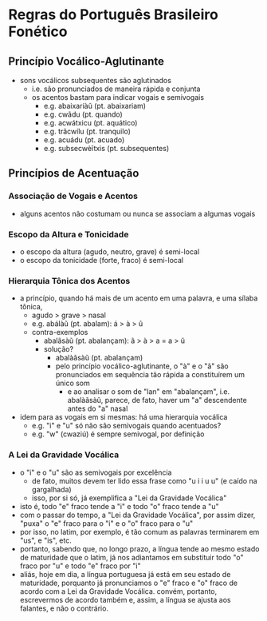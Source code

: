# Regras do Português Brasileiro Fonético

## Princípio Vocálico-Aglutinante
- sons vocálicos subsequentes são aglutinados
    - i.e. são pronunciados de maneira rápida e conjunta
    - os acentos bastam para indicar vogais e semivogais
        - e.g. abaixaríàũ (pt. abaixariam)
        - e.g. cwãdu (pt. quando)
        - e.g. acwátxicu (pt. aquático)
        - e.g. trãcwílu (pt. tranquilo)
        - e.g. acuádu (pt. acuado)
        - e.g. subsecwèĩtxis (pt. subsequentes)

## Princípios de Acentuação
### Associação de Vogais e Acentos
- alguns acentos não costumam ou nunca se associam a algumas vogais

### Escopo da Altura e Tonicidade
- o escopo da altura (agudo, neutro, grave) é semi-local
- o escopo da tonicidade (forte, fraco) é semi-local

### Hierarquia Tônica dos Acentos
- a princípio, quando há mais de um acento em uma palavra, e uma sílaba tônica,
    - agudo > grave > nasal
    - e.g. abálàũ (pt. abalam): á > à > ũ
    - contra-exemplos
        - abalãsàũ (pt. abalançam): ã > à > a = a > ũ
        - solução?
            - abalàãsàũ (pt. abalançam)
            - pelo princípio vocálico-aglutinante, o "à" e o "ã" são pronunciados em sequência tão rápida a constituírem um único som
                - e ao analisar o som de "lan" em "abalançam", i.e. abalàãsàũ, parece, de fato, haver um "a" descendente antes do "a" nasal
- idem para as vogais em si mesmas: há uma hierarquia vocálica
    - e.g. "i" e "u" só não são semivogais quando acentuados?
    - e.g. "w" (cwaziú) é sempre semivogal, por definição

### A Lei da Gravidade Vocálica
- o "i" e o "u" são as semivogais por excelência
    - de fato, muitos devem ter lido essa frase como "u i i u u" (e caído na gargalhada)
    - isso, por si só, já exemplifica a "Lei da Gravidade Vocálica"
- isto é, todo "e" fraco tende a "i" e todo "o" fraco tende a "u"
- com o passar do tempo, a "Lei da Gravidade Vocálica", por assim dizer, "puxa" o "e" fraco para o "i" e o "o" fraco para o "u"
- por isso, no latim, por exemplo, é tão comum as palavras terminarem em "us", e "is", etc.
- portanto, sabendo que, no longo prazo, a língua tende ao mesmo estado de maturidade que o latim, já nos adiantamos em substituir todo "o" fraco por "u" e todo "e" fraco por "i"
- aliás, hoje em dia, a língua portuguesa já está em seu estado de maturidade, porquanto já pronunciamos o "e" fraco e "o" fraco de acordo com a Lei da Gravidade Vocálica. convém, portanto, escrevermos de acordo também e, assim, a língua se ajusta aos falantes, e não o contrário.
